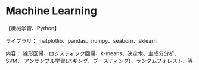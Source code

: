 # Machine Learning
【機械学習、Python】

ライブラリ：
matplotlib、pandas、numpy、seaborn、sklearn

内容：
線形回帰、ロジスティック回帰、k-means、決定木、主成分分析、SVM、
アンサンブル学習(バギング、ブースティング)、ランダムフォレスト、等


